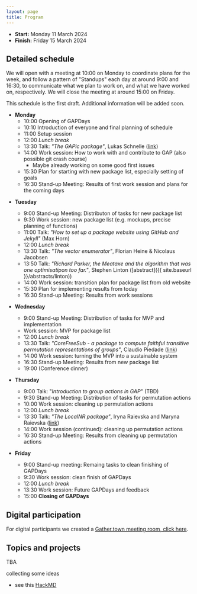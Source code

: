 ```yaml
---
layout: page
title: Program
---
```



* __Start:__ Monday 11 March 2024 <!-- , 9:00 UTC -->
* __Finish:__ Friday 15 March 2024

## Detailed schedule

We will open with a meeting at 10:00 on Monday to coordinate plans for the week,
and follow a pattern of "Standups" each day at around 9:00 and 16:30, to
communicate what we plan to work on, and what we have worked on, respectively.
We will close the meeting at around 15:00 on Friday.

This schedule is the first draft. Additional information will be added soon.


- **Monday**
  - 10:00 Opening of GAPDays 
  - 10:10 Introduction of everyone and final planning of schedule
  - 11:00 Setup session
  - 12:00 *Lunch break*
  - 13:30 Talk: *"The GAPic package"*, Lukas Schnelle ([link](https://github.com/GAP-ART-RWTH/GAPic))
  - 14:00 Work session: How to work with and contribute to GAP (also possible git crash course)
      - Maybe already working on some good first issues
  - 15:30 Plan for starting with new package list, especially setting of goals
  - 16:30 Stand-up Meeting: Results of first work session and plans for the coming days
<!--   - 20:00: Get-together at TODO -->

- **Tuesday**
  - 9:00 Stand-up Meeting: Distributon of tasks for new package list
  - 9:30 Work session: new package list (e.g. mockups, precise planning of functions)
  - 11:00 Talk: *"How to set up a package website using GitHub and Jekyll"* (Max Horn)
  - 12:00 *Lunch break*
  - 13:30 Talk: *"The vector enumerator"*, Florian Heine & Nicolaus Jacobsen
  - 13:50 Talk: *"Richard Parker, the Meataxe and the algorithm that was one optimisatipon too far."*, Stephen Linton ([abstract]({{ site.baseurl }}/abstracts/linton))
  - 14:00 Work session: transition plan for package list from old website
  - 15:30 Plan for implementing results from today
  - 16:30 Stand-up Meeting: Results from work sessions

- **Wednesday**
  - 9:00 Stand-up Meeting: Distribution of tasks for MVP and implementation
  - Work session: MVP for package list
  - 12:00 *Lunch break*
  - 13:30 Talk: *"CoreFreeSub - a package to compute faithful transitive permutation representations of groups"*, Claudio Piedade ([link](https://github.com/CAPiedade/corefreesub))
  - 14:00 Work session: turning the MVP into a sustainable system
  - 16:30 Stand-up Meeting: Results from new package list
  - 19:00 (Conference dinner)

- **Thursday**
  - 9:00 Talk: "*Introduction to group actions in GAP*" (TBD)
  - 9:30 Stand-up Meeting: Distribution of tasks for permutation actions
  - 10:00 Work session: cleaning up permutation actions
  - 12:00 *Lunch break*
  - 13:30 Talk: *"The LocalNR package"*, Iryna Raievska and Maryna Raievska ([link](https://github.com/gap-packages/LocalNR))
  - 14:00 Work session (continued): cleaning up permutation actions
  - 16:30 Stand-up Meeting: Results from cleaning up permutation actions

- **Friday**
  - 9:00 Stand-up meeting: Remaing tasks to clean finishing of GAPDays
  - 9:30 Work session: clean finish of GAPDays
  - 12:00 *Lunch break*
  - 13:30 Work session: Future GAPDays and feedback
  - 15:00 **Closing of GAPDays**


## Digital participation

For digital participants we created a [Gather.town meeting room, click here](https://app.gather.town/app/8v9jQV7Yeftv5bz1/GAPDays).

## Topics and projects

TBA

collecting some ideas
- see this [HackMD](https://hackmd.io/e8lkzGISSRqoDscXa92uyw)
